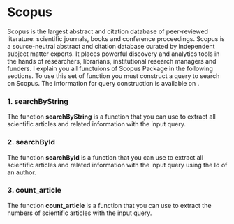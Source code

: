# Scopus
Scopus is the largest abstract and citation database of peer-reviewed literature: scientific journals, books and conference proceedings. Scopus is a source-neutral abstract and citation database curated by independent subject matter experts. It places powerful discovery and analytics tools in the hands of researchers, librarians, institutional research managers and funders. I explain you all functuions of Scopus Package in the following sections. To use this set of function you must construct a query to search on Scopus. The information for query construction is available on .

### 1. searchByString
The function **searchByString** is a function that you can use to extract all scientific articles and related information with the input query.

### 2. searchById
The function **searchById** is a function that you can use to extract all scientific articles and related information with the input query using the Id of an author.

### 3. count_article
The function **count_article** is a function that you can use to extract the numbers of scientific articles with the input query.

